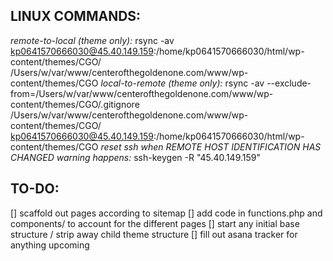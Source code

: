 ## LINUX COMMANDS:
*remote-to-local (theme only):*
  rsync -av kp0641570666030@45.40.149.159:/home/kp0641570666030/html/wp-content/themes/CGO/ /Users/w/var/www/centerofthegoldenone.com/www/wp-content/themes/CGO
*local-to-remote (theme only):*
  rsync -av --exclude-from=/Users/w/var/www/centerofthegoldenone.com/www/wp-content/themes/CGO/.gitignore /Users/w/var/www/centerofthegoldenone.com/www/wp-content/themes/CGO/ kp0641570666030@45.40.149.159:/home/kp0641570666030/html/wp-content/themes/CGO
*reset ssh when REMOTE HOST IDENTIFICATION HAS CHANGED warning happens:*
  ssh-keygen -R "45.40.149.159"


## TO-DO:
[] scaffold out pages according to sitemap
[] add code in functions.php and components/ to account for the different pages
[] start any initial base structure / strip away child theme structure
[] fill out asana tracker for anything upcoming
